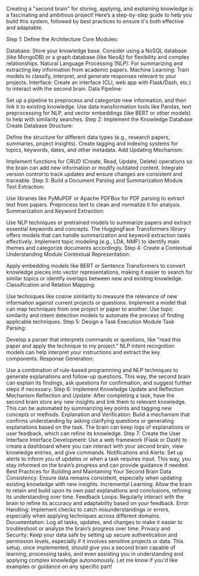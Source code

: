Creating a "second brain" for storing, applying, and explaining knowledge is a fascinating and ambitious project! Here’s a step-by-step guide to help you build this system, followed by best practices to ensure it's both effective and adaptable.

Step 1: Define the Architecture
Core Modules:

Database: Store your knowledge base. Consider using a NoSQL database (like MongoDB) or a graph database (like Neo4j) for flexibility and complex relationships.
Natural Language Processing (NLP): For summarizing and extracting key information from academic papers.
Machine Learning: Train models to classify, interpret, and generate responses relevant to your projects.
Interface: Create an interface (CLI, web app with Flask/Dash, etc.) to interact with the second brain.
Data Pipeline:

Set up a pipeline to preprocess and categorize new information, and then link it to existing knowledge. Use data transformation tools like Pandas, text preprocessing for NLP, and vector embeddings (like BERT or other models) to help with similarity searches.
Step 2: Implement the Knowledge Database
Create Database Structure:

Define the structure for different data types (e.g., research papers, summaries, project insights).
Create tagging and indexing systems for topics, keywords, dates, and other metadata.
Add Updating Mechanism:

Implement functions for CRUD (Create, Read, Update, Delete) operations so the brain can add new information or modify outdated content.
Integrate version control to track updates and ensure changes are consistent and traceable.
Step 3: Build a Document Parsing and Summarization Module
Text Extraction:

Use libraries like PyMuPDF or Apache PDFBox for PDF parsing to extract text from papers.
Preprocess text to clean and normalize it for analysis.
Summarization and Keyword Extraction:

Use NLP techniques or pretrained models to summarize papers and extract essential keywords and concepts. The HuggingFace Transformers library offers models that can handle summarization and keyword extraction tasks effectively.
Implement topic modeling (e.g., LDA, NMF) to identify main themes and categorize documents accordingly.
Step 4: Create a Contextual Understanding Module
Contextual Representation:

Apply embedding models like BERT or Sentence Transformers to convert knowledge pieces into vector representations, making it easier to search for similar topics or identify overlaps between new and existing knowledge.
Classification and Relation Mapping:

Use techniques like cosine similarity to measure the relevance of new information against current projects or questions.
Implement a model that can map techniques from one project or paper to another. Use topic similarity and intent detection models to automate the process of finding applicable techniques.
Step 5: Design a Task Execution Module
Task Parsing:

Develop a parser that interprets commands or questions, like "read this paper and apply the technique to my project." NLP intent recognition models can help interpret your instructions and extract the key components.
Response Generation:

Use a combination of rule-based programming and NLP techniques to generate explanations and follow-up questions. This way, the second brain can explain its findings, ask questions for confirmation, and suggest further steps if necessary.
Step 6: Implement Knowledge Update and Reflection Mechanism
Reflection and Update:
After completing a task, have the second brain store any new insights and link them to relevant knowledge. This can be automated by summarizing key points and tagging new concepts or methods.
Explanation and Verification:
Build a mechanism that confirms understanding by asking clarifying questions or generating explanations based on the task. The brain can keep logs of explanations or user feedback, which can refine its knowledge.
Step 7: Create the User Interface
Interface Development:
Use a web framework (Flask or Dash) to create a dashboard where you can interact with your second brain, view knowledge entries, and give commands.
Notifications and Alerts:
Set up alerts to inform you of updates or when a task requires input. This way, you stay informed on the brain’s progress and can provide guidance if needed.
Best Practices for Building and Maintaining Your Second Brain
Data Consistency: Ensure data remains consistent, especially when updating existing knowledge with new insights.
Incremental Learning: Allow the brain to retain and build upon its own past explanations and conclusions, refining its understanding over time.
Feedback Loops: Regularly interact with the brain to refine its accuracy and adaptability based on your feedback.
Error Handling: Implement checks to catch misunderstandings or errors, especially when applying techniques across different domains.
Documentation: Log all tasks, updates, and changes to make it easier to troubleshoot or analyze the brain’s progress over time.
Privacy and Security: Keep your data safe by setting up secure authentication and permission levels, especially if it involves sensitive projects or data.
This setup, once implemented, should give you a second brain capable of learning, processing tasks, and even assisting you in understanding and applying complex knowledge autonomously. Let me know if you'd like examples or guidance on any specific part!
